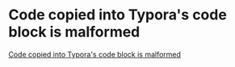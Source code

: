 # Code copied into Typora's code block is malformed
[Code copied into Typora's code block is malformed](https://aiwithcloud.com/2022/09/15/code_copied_into_typoras_code_block_is_malformed/)